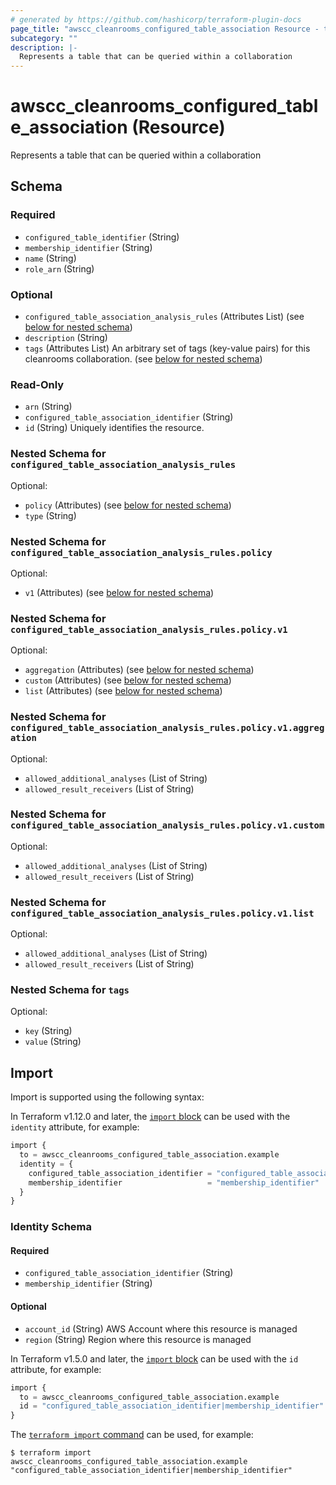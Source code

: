 ```yaml
---
# generated by https://github.com/hashicorp/terraform-plugin-docs
page_title: "awscc_cleanrooms_configured_table_association Resource - terraform-provider-awscc"
subcategory: ""
description: |-
  Represents a table that can be queried within a collaboration
---
```


# awscc_cleanrooms_configured_table_association (Resource)

Represents a table that can be queried within a collaboration



<!-- schema generated by tfplugindocs -->
## Schema

### Required

- `configured_table_identifier` (String)
- `membership_identifier` (String)
- `name` (String)
- `role_arn` (String)

### Optional

- `configured_table_association_analysis_rules` (Attributes List) (see [below for nested schema](#nestedatt--configured_table_association_analysis_rules))
- `description` (String)
- `tags` (Attributes List) An arbitrary set of tags (key-value pairs) for this cleanrooms collaboration. (see [below for nested schema](#nestedatt--tags))

### Read-Only

- `arn` (String)
- `configured_table_association_identifier` (String)
- `id` (String) Uniquely identifies the resource.

<a id="nestedatt--configured_table_association_analysis_rules"></a>
### Nested Schema for `configured_table_association_analysis_rules`

Optional:

- `policy` (Attributes) (see [below for nested schema](#nestedatt--configured_table_association_analysis_rules--policy))
- `type` (String)

<a id="nestedatt--configured_table_association_analysis_rules--policy"></a>
### Nested Schema for `configured_table_association_analysis_rules.policy`

Optional:

- `v1` (Attributes) (see [below for nested schema](#nestedatt--configured_table_association_analysis_rules--policy--v1))

<a id="nestedatt--configured_table_association_analysis_rules--policy--v1"></a>
### Nested Schema for `configured_table_association_analysis_rules.policy.v1`

Optional:

- `aggregation` (Attributes) (see [below for nested schema](#nestedatt--configured_table_association_analysis_rules--policy--v1--aggregation))
- `custom` (Attributes) (see [below for nested schema](#nestedatt--configured_table_association_analysis_rules--policy--v1--custom))
- `list` (Attributes) (see [below for nested schema](#nestedatt--configured_table_association_analysis_rules--policy--v1--list))

<a id="nestedatt--configured_table_association_analysis_rules--policy--v1--aggregation"></a>
### Nested Schema for `configured_table_association_analysis_rules.policy.v1.aggregation`

Optional:

- `allowed_additional_analyses` (List of String)
- `allowed_result_receivers` (List of String)


<a id="nestedatt--configured_table_association_analysis_rules--policy--v1--custom"></a>
### Nested Schema for `configured_table_association_analysis_rules.policy.v1.custom`

Optional:

- `allowed_additional_analyses` (List of String)
- `allowed_result_receivers` (List of String)


<a id="nestedatt--configured_table_association_analysis_rules--policy--v1--list"></a>
### Nested Schema for `configured_table_association_analysis_rules.policy.v1.list`

Optional:

- `allowed_additional_analyses` (List of String)
- `allowed_result_receivers` (List of String)





<a id="nestedatt--tags"></a>
### Nested Schema for `tags`

Optional:

- `key` (String)
- `value` (String)

## Import

Import is supported using the following syntax:

In Terraform v1.12.0 and later, the [`import` block](https://developer.hashicorp.com/terraform/language/import) can be used with the `identity` attribute, for example:

```terraform
import {
  to = awscc_cleanrooms_configured_table_association.example
  identity = {
    configured_table_association_identifier = "configured_table_association_identifier"
    membership_identifier                   = "membership_identifier"
  }
}
```

<!-- schema generated by tfplugindocs -->
### Identity Schema

#### Required

- `configured_table_association_identifier` (String)
- `membership_identifier` (String)

#### Optional

- `account_id` (String) AWS Account where this resource is managed
- `region` (String) Region where this resource is managed

In Terraform v1.5.0 and later, the [`import` block](https://developer.hashicorp.com/terraform/language/import) can be used with the `id` attribute, for example:

```terraform
import {
  to = awscc_cleanrooms_configured_table_association.example
  id = "configured_table_association_identifier|membership_identifier"
}
```

The [`terraform import` command](https://developer.hashicorp.com/terraform/cli/commands/import) can be used, for example:

```shell
$ terraform import awscc_cleanrooms_configured_table_association.example "configured_table_association_identifier|membership_identifier"
```
